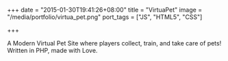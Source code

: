 +++
date = "2015-01-30T19:41:26+08:00"
title = "VirtuaPet"
image = "/media/portfolio/virtua_pet.png"
port_tags = ["JS", "HTML5", "CSS"]

+++

A Modern Virtual Pet Site where players collect, train, and take care of pets! Written in PHP, made with Love.
